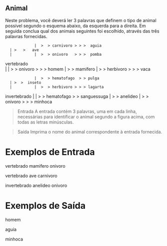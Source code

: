 ## Animal

Neste problema, você deverá ler 3 palavras que definem o tipo de animal possível segundo o esquema abaixo, da esquerda para a direita.  Em seguida conclua qual dos animais seguintes foi escolhido, através das três palavras fornecidas.

                 |  >  > carnivoro > > >  aguia
      | >   >   ave
      |          |  >  > onivoro   > > >  pomba
vertebrado       
      |          |  >  > onivoro   > > > homem 
      | >   > mamifero
                 |  >  > herbivoro > > > vaca


                 |  >  > hematofago  > > pulga   
      | >  >  inseto
      |          |  >  > herbivoro > > > lagarta
invertebrado
      |          |  >  > hematofago  > > sanguessuga
      | >  > anelideo
                 |  >  > onivoro   > > > minhoca

> Entrada
A entrada contém 3 palavras, uma em cada linha, necessárias para identificar o animal segundo a figura acima, com todas as letras minúsculas.

> Saída
Imprima o nome do animal correspondente à entrada fornecida.

# Exemplos de Entrada	

vertebrado
mamifero
onivoro

vertebrado
ave
carnivoro

invertebrado
anelideo
onivoro

# Exemplos de Saída

homem

aguia

minhoca